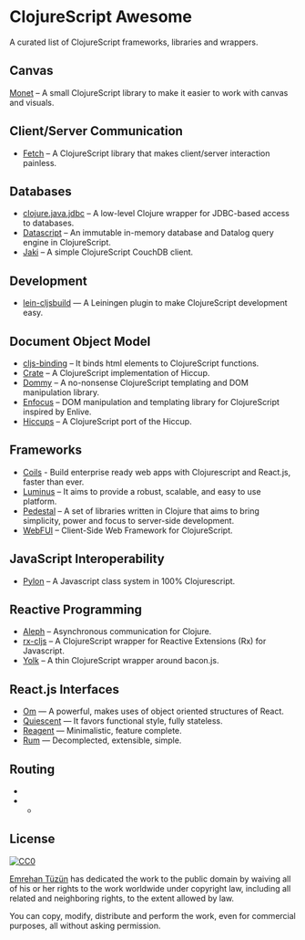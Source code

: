 # ClojureScript Awesome

A curated list of ClojureScript frameworks, libraries and wrappers.


## Canvas
[Monet](https://github.com/rm-hull/monet) – A small ClojureScript library to make it easier to work with canvas and visuals.

## Client/Server Communication
- [Fetch](https://github.com/LightTable/fetch) – A ClojureScript library that makes client/server interaction painless.


## Databases
- [clojure.java.jdbc](https://github.com/clojure/java.jdbc) – A low-level Clojure wrapper for JDBC-based access to databases.
- [Datascript](https://github.com/tonsky/datascript) – An immutable in-memory database and Datalog query engine in ClojureScript.
- [Jaki](https://github.com/pandeiro/jaki) – A simple ClojureScript CouchDB client.


## Development 
- [lein-cljsbuild](http://github.com/emezeske/lein-cljsbuild) — A Leiningen plugin to make ClojureScript development easy.


## Document Object Model
- [cljs-binding](https://github.com/fluentsoftware/cljs-binding) – It binds html elements to ClojureScript functions.
- [Crate](https://github.com/ibdknox/crate) –  A ClojureScript implementation of Hiccup.
- [Dommy](https://github.com/Prismatic/dommy) –  A no-nonsense ClojureScript templating and DOM manipulation library.
- [Enfocus](http://ckirkendall.github.io/enfocus-site/) –  DOM manipulation and templating library for ClojureScript inspired by Enlive.
- [Hiccups](https://github.com/teropa/hiccups) – A ClojureScript port of the Hiccup.


## Frameworks
- [Coils](http://coils.cc/) - Build enterprise ready web apps with Clojurescript and React.js, faster than ever.
- [Luminus](http://www.luminusweb.net/) – It aims to provide a robust, scalable, and easy to use platform.
- [Pedestal](https://github.com/pedestal/pedestal) – A set of libraries written in Clojure that aims to bring simplicity, power and focus to server-side development.
- [WebFUI](https://github.com/drcode/webfui) –  Client-Side Web Framework for ClojureScript.


## JavaScript Interoperability
- [Pylon](https://github.com/bodil/pylon) – A Javascript class system in 100% Clojurescript.

## Reactive Programming
- [Aleph](https://github.com/ztellman/aleph) – Asynchronous communication for Clojure.
- [rx-cljs](https://github.com/leonardoborges/rx-cljs) –  A ClojureScript wrapper for Reactive Extensions (Rx) for Javascript.
- [Yolk](https://github.com/Cicayda/yolk) –  A thin ClojureScript wrapper around bacon.js.


## React.js Interfaces
- [Om](https://github.com/omcljs/om) — A powerful, makes uses of object oriented structures of React.
- [Quiescent](https://github.com/levand/quiescent) — It favors functional style, fully stateless.
- [Reagent](http://reagent-project.github.io/) — Minimalistic, feature complete.
- [Rum](https://github.com/tonsky/rum) — Decomplected, extensible, simple.


## Routing
- []()
- - []()


## License
[![CC0](http://i.creativecommons.org/p/zero/1.0/88x31.png)](http://creativecommons.org/publicdomain/zero/1.0/)

[Emrehan Tüzün](http://github.com/emrehan) has dedicated the work to the public domain by waiving all of his or her rights to the work worldwide under copyright law, including all related and neighboring rights, to the extent allowed by law.

You can copy, modify, distribute and perform the work, even for commercial purposes, all without asking permission.
